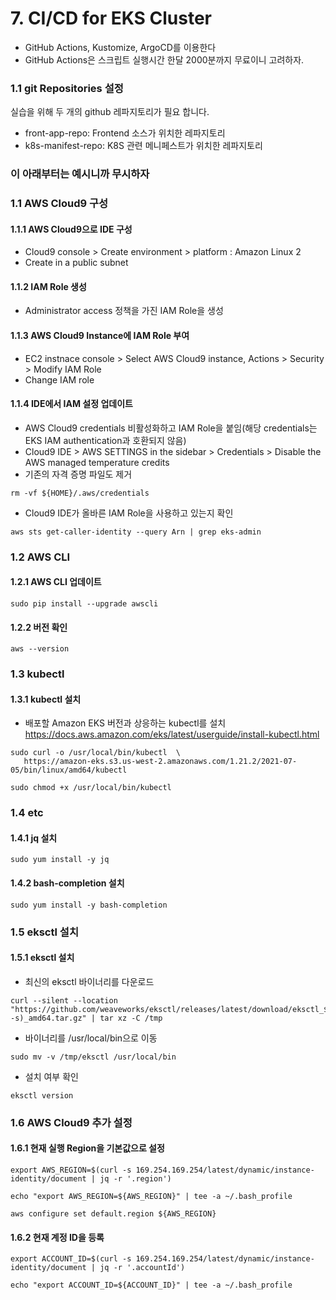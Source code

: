 # 7. CI/CD for EKS Cluster


- GitHub Actions, Kustomize, ArgoCD를 이용한다
- GitHub Actions은 스크립트 실행시간 한달 2000분까지 무료이니 고려하자.


### 1.1 git Repositories 설정
실습을 위해 두 개의 github 레파지토리가 필요 합니다.
* front-app-repo: Frontend 소스가 위치한 레파지토리
* k8s-manifest-repo: K8S 관련 메니페스트가 위치한 레파지토리







### 이 아래부터는 예시니까 무시하자 


### 1.1 AWS Cloud9 구성
#### 1.1.1 AWS Cloud9으로 IDE 구성
- Cloud9 console > Create environment > platform : Amazon Linux 2
- Create in a public subnet

#### 1.1.2 IAM Role 생성
- Administrator access 정책을 가진 IAM Role을 생성

#### 1.1.3 AWS Cloud9 Instance에 IAM Role 부여
- EC2 instnace console > Select AWS Cloud9 instance, Actions > Security > Modify IAM Role
- Change IAM role

#### 1.1.4 IDE에서 IAM 설정 업데이트
- AWS Cloud9 credentials 비활성화하고 IAM Role을 붙임(해당 credentials는 EKS IAM authentication과 호환되지 않음)
- Cloud9 IDE > AWS SETTINGS in the sidebar > Credentials > Disable the AWS managed temperature credits 
- 기존의 자격 증명 파일도 제거
```
rm -vf ${HOME}/.aws/credentials
```
- Cloud9 IDE가 올바른 IAM Role을 사용하고 있는지 확인
```
aws sts get-caller-identity --query Arn | grep eks-admin
```

### 1.2 AWS CLI
#### 1.2.1 AWS CLI 업데이트
```
sudo pip install --upgrade awscli
```
#### 1.2.2 버전 확인
```
aws --version
```

### 1.3 kubectl
#### 1.3.1 kubectl 설치
- 배포할 Amazon EKS 버전과 상응하는 kubectl를 설치
  https://docs.aws.amazon.com/eks/latest/userguide/install-kubectl.html
```
sudo curl -o /usr/local/bin/kubectl  \
   https://amazon-eks.s3.us-west-2.amazonaws.com/1.21.2/2021-07-05/bin/linux/amd64/kubectl
```
```
sudo chmod +x /usr/local/bin/kubectl
```

### 1.4 etc
#### 1.4.1 jq 설치
```
sudo yum install -y jq
```
#### 1.4.2 bash-completion 설치
```
sudo yum install -y bash-completion
```

### 1.5 eksctl 설치
#### 1.5.1 eksctl 설치
- 최신의 eksctl 바이너리를 다운로드
```
curl --silent --location "https://github.com/weaveworks/eksctl/releases/latest/download/eksctl_$(uname -s)_amd64.tar.gz" | tar xz -C /tmp
```
- 바이너리를 /usr/local/bin으로 이동
```
sudo mv -v /tmp/eksctl /usr/local/bin
```
- 설치 여부 확인
```
eksctl version
```

### 1.6 AWS Cloud9 추가 설정
#### 1.6.1 현재 실행 Region을 기본값으로 설정
```
export AWS_REGION=$(curl -s 169.254.169.254/latest/dynamic/instance-identity/document | jq -r '.region')

echo "export AWS_REGION=${AWS_REGION}" | tee -a ~/.bash_profile
    
aws configure set default.region ${AWS_REGION}
```
#### 1.6.2 현재 계정 ID을 등록
```
export ACCOUNT_ID=$(curl -s 169.254.169.254/latest/dynamic/instance-identity/document | jq -r '.accountId')

echo "export ACCOUNT_ID=${ACCOUNT_ID}" | tee -a ~/.bash_profile
```
